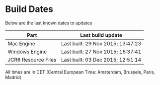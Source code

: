 # Build Dates

Below are the last known dates to updates

Part | Last build update
-----|-----
Mac Engine | Last built: 29 Nov 2015; 13:47:23
Windows Engine | Last built: 27 Nov 2015; 16:37:41
JCR6 Resource Files | Last built: 03 Dec 2015; 12:51:14
All times are in CET (Central European Time: Amsterdam, Brussels, Paris, Madrid)




